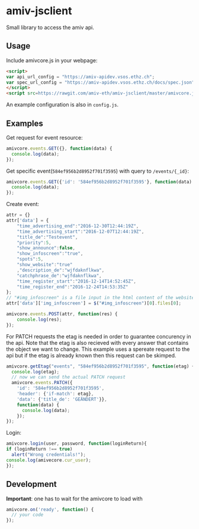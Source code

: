 # amiv-jsclient
Small library to access the amiv api.

## Usage

Include amivcore.js in your webpage: 
```html
<script>
var api_url_config = "https://amiv-apidev.vsos.ethz.ch";
var spec_url_config = "https://amiv-apidev.vsos.ethz.ch/docs/spec.json";
</script>
<script src=https://rawgit.com/amiv-eth/amiv-jsclient/master/amivcore.js></script>
```

An example configuration is also in `config.js`.

## Examples

Get request for event resource:
```js
amivcore.events.GET({}, function(data) {
  console.log(data);
});
```

Get specific event(`584ef956b2d8952f701f3595`) with query to `/events/{_id}`:
```js
amivcore.events.GET({'id': '584ef956b2d8952f701f3595'}, function(data) {
  console.log(data);
});
```

Create event:
```js
attr = {}
attr['data'] = {
	"time_advertising_end":"2016-12-30T12:44:19Z",
	"time_advertising_start":"2016-12-07T12:44:19Z",
	"title_de":"Testevent",
	"priority":5,
	"show_announce":false,
	"show_infoscreen":"true",
	"spots":5,
	"show_website":"true"
	,"description_de":"wjfdaknflkwa",
	"catchphrase_de":"wjfdaknflkwa",
	"time_register_start":"2016-12-14T14:52:45Z",
	"time_register_end":"2016-12-24T14:53:35Z"
};
// "#img_infoscreen" is a file input in the html content of the website
attr['data']['img_infoscreen'] = $("#img_infoscreen")[0].files[0];

amivcore.events.POST(attr, function(res) {
	console.log(res);
});
```

For PATCH requests the etag is needed in order to guarantee concurency in the api. Note that the etag is also recieved  with every answer that contains the object we want to change. This example uses a spereate request to the api but if the etag is already known then this request can be skimped.
```js
amivcore.getEtag("events", "584ef956b2d8952f701f3595", function(etag) {
  console.log(etag);
  // now we can send the actual PATCH request
  amivcore.events.PATCH({
	'id': '584ef956b2d8952f701f3595',
	'header': {'if-match': etag},
	'data': {'title_de': 'GEÄNDERT'}},
	function(data) {
      console.log(data);
	});
});
```

Login:
```js
amivcore.login(user, password, function(loginReturn){
if (loginReturn !== true)
  alert("Wrong credentials!");
console.log(amivecore.cur_user);
});
```

## Development

**Important**: one has to wait for the amivcore to load with
```js
amivcore.on('ready', function() {
  // your code
});
```
